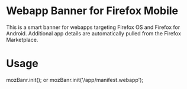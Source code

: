 Webapp Banner for Firefox Mobile
=================
This is a smart banner for webapps targeting Firefox OS and Firefox for Android.
Additional app details are automatically pulled from the Firefox Marketplace.

Usage
=================
mozBanr.init();
or
mozBanr.init('/app/manifest.webapp');

